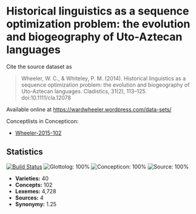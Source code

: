 # Historical linguistics as a sequence optimization problem: the evolution and biogeography of Uto-Aztecan languages

Cite the source dataset as

> Wheeler, W. C., & Whiteley, P. M. (2014). Historical linguistics as a sequence optimization problem: the evolution and biogeography of Uto-Aztecan languages. Cladistics, 31(2), 113–125. doi:10.1111/cla.12078

Available online at https://wardwheeler.wordpress.com/data-sets/

Conceptlists in Concepticon:
- [Wheeler-2015-102](http://concepticon.clld.org/contributions/Wheeler-2015-102)

## Statistics


[![Build Status](https://travis-ci.org/None.svg?branch=master)](https://travis-ci.org/None)
![Glottolog: 100%](https://img.shields.io/badge/Glottolog-100%25-brightgreen.svg "Glottolog: 100%")
![Concepticon: 100%](https://img.shields.io/badge/Concepticon-100%25-brightgreen.svg "Concepticon: 100%")
![Source: 100%](https://img.shields.io/badge/Source-100%25-brightgreen.svg "Source: 100%")

- **Varieties:** 40
- **Concepts:** 102
- **Lexemes:** 4,728
- **Sources:** 4
- **Synonymy:** 1.25